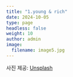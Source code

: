 ```yaml
---
title: "1.young & rich"
date: 2024-10-05
type: page
headless: false
weight: 10
author: admin
image: 
  filename: image5.jpg
---
```

사진 제공: [Unsplash](https://unsplash.com/ko/@framesbyfin)
